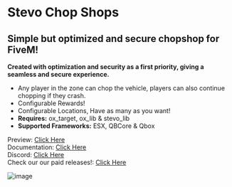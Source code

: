 # Stevo Chop Shops
## Simple but optimized and secure chopshop for FiveM! 

**Created with optimization and security as a first priority, giving a seamless and secure experience.**

- Any player in the zone can chop the vehicle, players can also continue chopping if they crash.
- Configurable Rewards!
- Configurable Locations, Have as many as you want!
- **Requires:** ox_target, ox_lib & stevo_lib
- **Supported Frameworks:** ESX, QBCore & Qbox

Preview: [Click Here](https://youtu.be/nmMr3Y0QKXw?si=sY0talBtUiRlEyOd)
<br>
Documentation: [Click Here](https://docs.stevoscripts.com/free-scripts/stevo_drugsell)
<br>
Discord: [Click Here](https://discord.gg/stevoscripts)
<br>
Check our our paid releases!: [Click Here](https://store.stevoscripts.com/)

![image](https://github.com/user-attachments/assets/49e559dd-9916-4844-b28e-5a0ab9e2f58a)
